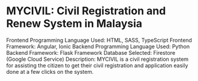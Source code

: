 # MYCIVIL: Civil Registration and Renew System in Malaysia

Frontend Programming Language Used: HTML, SASS, TypeScript
Frontend Framework: Angular, Ionic
Backend Programming Language Used: Python
Backend Framework: Flask Framework
Database Selected: Firestore (Google Cloud Service)
Description: MYCIVIL is a civil registration system for assisting the citizen to get their civil registration and application easily done at a few clicks on the system.
